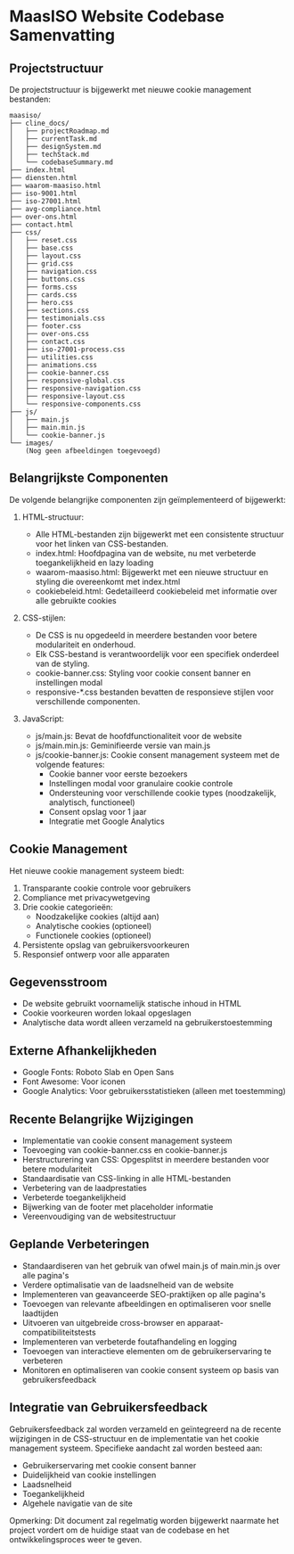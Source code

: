 # MaasISO Website Codebase Samenvatting

## Projectstructuur
De projectstructuur is bijgewerkt met nieuwe cookie management bestanden:

```
maasiso/
├── cline_docs/
│   ├── projectRoadmap.md
│   ├── currentTask.md
│   ├── designSystem.md
│   ├── techStack.md
│   └── codebaseSummary.md
├── index.html
├── diensten.html
├── waarom-maasiso.html
├── iso-9001.html
├── iso-27001.html
├── avg-compliance.html
├── over-ons.html
├── contact.html
├── css/
│   ├── reset.css
│   ├── base.css
│   ├── layout.css
│   ├── grid.css
│   ├── navigation.css
│   ├── buttons.css
│   ├── forms.css
│   ├── cards.css
│   ├── hero.css
│   ├── sections.css
│   ├── testimonials.css
│   ├── footer.css
│   ├── over-ons.css
│   ├── contact.css
│   ├── iso-27001-process.css
│   ├── utilities.css
│   ├── animations.css
│   ├── cookie-banner.css
│   ├── responsive-global.css
│   ├── responsive-navigation.css
│   ├── responsive-layout.css
│   └── responsive-components.css
├── js/
│   ├── main.js
│   ├── main.min.js
│   └── cookie-banner.js
└── images/
    (Nog geen afbeeldingen toegevoegd)
```

## Belangrijkste Componenten
De volgende belangrijke componenten zijn geïmplementeerd of bijgewerkt:

1. HTML-structuur:
   - Alle HTML-bestanden zijn bijgewerkt met een consistente structuur voor het linken van CSS-bestanden.
   - index.html: Hoofdpagina van de website, nu met verbeterde toegankelijkheid en lazy loading
   - waarom-maasiso.html: Bijgewerkt met een nieuwe structuur en styling die overeenkomt met index.html
   - cookiebeleid.html: Gedetailleerd cookiebeleid met informatie over alle gebruikte cookies

2. CSS-stijlen:
   - De CSS is nu opgedeeld in meerdere bestanden voor betere modulariteit en onderhoud.
   - Elk CSS-bestand is verantwoordelijk voor een specifiek onderdeel van de styling.
   - cookie-banner.css: Styling voor cookie consent banner en instellingen modal
   - responsive-*.css bestanden bevatten de responsieve stijlen voor verschillende componenten.

3. JavaScript:
   - js/main.js: Bevat de hoofdfunctionaliteit voor de website
   - js/main.min.js: Geminifieerde versie van main.js
   - js/cookie-banner.js: Cookie consent management systeem met de volgende features:
     * Cookie banner voor eerste bezoekers
     * Instellingen modal voor granulaire cookie controle
     * Ondersteuning voor verschillende cookie types (noodzakelijk, analytisch, functioneel)
     * Consent opslag voor 1 jaar
     * Integratie met Google Analytics

## Cookie Management
Het nieuwe cookie management systeem biedt:
1. Transparante cookie controle voor gebruikers
2. Compliance met privacywetgeving
3. Drie cookie categorieën:
   - Noodzakelijke cookies (altijd aan)
   - Analytische cookies (optioneel)
   - Functionele cookies (optioneel)
4. Persistente opslag van gebruikersvoorkeuren
5. Responsief ontwerp voor alle apparaten

## Gegevensstroom
- De website gebruikt voornamelijk statische inhoud in HTML
- Cookie voorkeuren worden lokaal opgeslagen
- Analytische data wordt alleen verzameld na gebruikerstoestemming

## Externe Afhankelijkheden
- Google Fonts: Roboto Slab en Open Sans
- Font Awesome: Voor iconen
- Google Analytics: Voor gebruikersstatistieken (alleen met toestemming)

## Recente Belangrijke Wijzigingen
- Implementatie van cookie consent management systeem
- Toevoeging van cookie-banner.css en cookie-banner.js
- Herstructurering van CSS: Opgesplitst in meerdere bestanden voor betere modulariteit
- Standaardisatie van CSS-linking in alle HTML-bestanden
- Verbetering van de laadprestaties
- Verbeterde toegankelijkheid
- Bijwerking van de footer met placeholder informatie
- Vereenvoudiging van de websitestructuur

## Geplande Verbeteringen
- Standaardiseren van het gebruik van ofwel main.js of main.min.js over alle pagina's
- Verdere optimalisatie van de laadsnelheid van de website
- Implementeren van geavanceerde SEO-praktijken op alle pagina's
- Toevoegen van relevante afbeeldingen en optimaliseren voor snelle laadtijden
- Uitvoeren van uitgebreide cross-browser en apparaat-compatibiliteitstests
- Implementeren van verbeterde foutafhandeling en logging
- Toevoegen van interactieve elementen om de gebruikerservaring te verbeteren
- Monitoren en optimaliseren van cookie consent systeem op basis van gebruikersfeedback

## Integratie van Gebruikersfeedback
Gebruikersfeedback zal worden verzameld en geïntegreerd na de recente wijzigingen in de CSS-structuur en de implementatie van het cookie management systeem. Specifieke aandacht zal worden besteed aan:
- Gebruikerservaring met cookie consent banner
- Duidelijkheid van cookie instellingen
- Laadsnelheid
- Toegankelijkheid
- Algehele navigatie van de site

Opmerking: Dit document zal regelmatig worden bijgewerkt naarmate het project vordert om de huidige staat van de codebase en het ontwikkelingsproces weer te geven.
